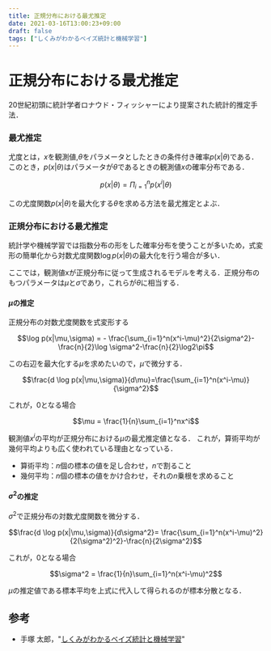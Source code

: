 ```yaml
---
title: 正規分布における最尤推定
date: 2021-03-16T13:00:23+09:00
draft: false
tags: ["しくみがわかるベイズ統計と機械学習"] 
---
```

<!--more-->
# 正規分布における最尤推定
20世紀初頭に統計学者ロナウド・フィッシャーにより提案された統計的推定手法．

### 最尤推定
尤度とは，$x$を観測値,$\theta$をパラメータとしたときの条件付き確率$p(x|\theta)$である．このとき，$p(x|\theta)$はパラメータが$\theta$であるときの観測値$x$の確率分布である．

$$p(x|\theta)=\Pi_{i=1}^np(x^i|\theta)$$

この尤度関数$p(x|\theta)$を最大化する$\theta$を求める方法を最尤推定とよぶ．

### 正規分布における最尤推定
統計学や機械学習では指数分布の形をした確率分布を使うことが多いため，式変形の簡単化から対数尤度関数$\log p(x|\theta)$の最大化を行う場合が多い．

ここでは，観測値xが正規分布に従って生成されるモデルを考える．正規分布のもつパラメータは$\mu$と$\sigma$であり，これらが$\theta$に相当する．

#### $\mu$の推定
正規分布の対数尤度関数を式変形する

$$\log p(x|\mu,\sigma) = - \frac{\sum_{i=1}^n(x^i-\mu)^2}{2\sigma^2}-\frac{n}{2}\log \sigma^2-\frac{n}{2}\log2\pi$$

この右辺を最大化する$\mu$を求めたいので，$\mu$で微分する．

$$\frac{d \log p(x|\mu,\sigma)}{d\mu}=\frac{\sum_{i=1}^n(x^i-\mu)}{\sigma^2}$$

これが，0となる場合

$$\mu = \frac{1}{n}\sum_{i=1}^nx^i$$

観測値$x^i$の平均が正規分布における$\mu$の最尤推定値となる．
これが，算術平均が幾何平均よりも広く使われている理由となっている．
- 算術平均：$n$個の標本の値を足し合わせ，$n$で割ること
- 幾何平均：$n$個の標本の値をかけ合わせ，それの$n$乗根を求めること

#### $\sigma^2$の推定
$\sigma^2$で正規分布の対数尤度関数を微分する．

$$\frac{d \log p(x|\mu,\sigma)}{d\sigma^2}=
\frac{\sum_{i=1}^n(x^i-\mu)^2}{2(\sigma^2)^2}-\frac{n}{2\sigma^2}$$

これが，0となる場合

$$\sigma^2 = \frac{1}{n}\sum_{i=1}^n(x^i-\mu)^2$$

$\mu$の推定値である標本平均を上式に代入して得られるのが標本分散となる．

## 参考
- 手塚 太郎，"[しくみがわかるベイズ統計と機械学習](https://amzn.to/3cCILQM)"
